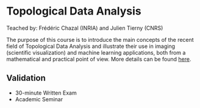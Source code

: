 # Topological Data Analysis

Teached by: Frédéric Chazal (INRIA) and Julien Tierny (CNRS)

The purpose of this course is to introduce the main concepts of the recent field of Topological Data Analysis and illustrate their use in imaging (scientific visualization) and machine learning applications, both from a mathematical and practical point of view. More details can be found [here](https://www-apr.lip6.fr/~tierny/topologicalDataAnalysisClass.html).

## Validation

* 30-minute Written Exam
* Academic Seminar